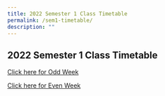 ```yaml
---
title: 2022 Semester 1 Class Timetable
permalink: /sem1-timetable/
description: ""
---
```

## 2022 Semester 1 Class Timetable

[Click here for Odd Week](/files/2022%20Sem%201%20Odd%20Week%20Class%20TT%20Master.pdf)

[Click here for Even Week](/files/2022%20Sem%201%20Even%20Week%20Class%20TT%20Master.pdf)